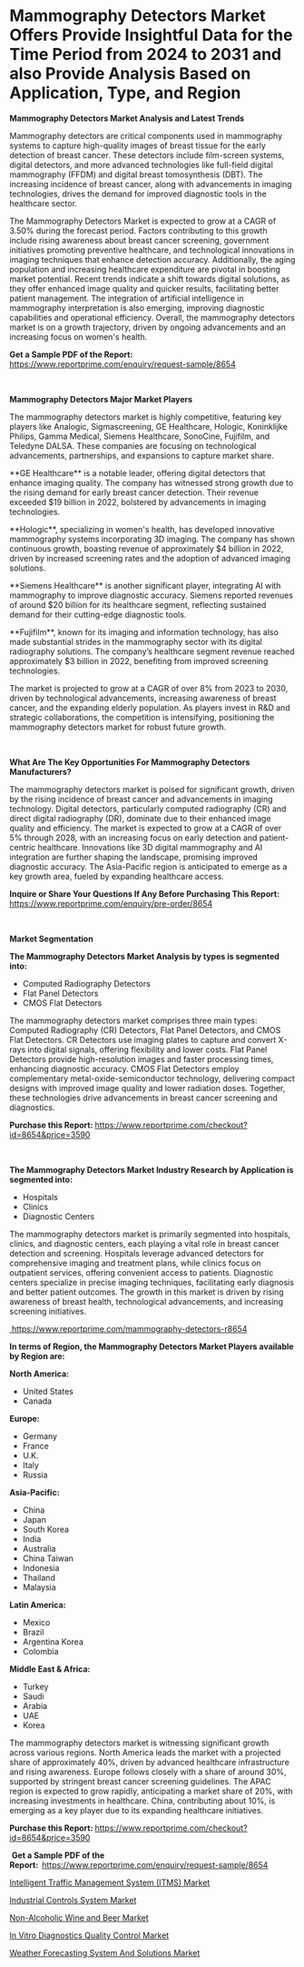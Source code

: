 <p><h1>Mammography Detectors Market Offers Provide Insightful Data for the Time Period from 2024 to 2031 and also Provide Analysis Based on Application, Type, and Region</h1></p><p><strong>Mammography Detectors Market Analysis and Latest Trends</strong></p>
<p><p>Mammography detectors are critical components used in mammography systems to capture high-quality images of breast tissue for the early detection of breast cancer. These detectors include film-screen systems, digital detectors, and more advanced technologies like full-field digital mammography (FFDM) and digital breast tomosynthesis (DBT). The increasing incidence of breast cancer, along with advancements in imaging technologies, drives the demand for improved diagnostic tools in the healthcare sector.</p><p>The Mammography Detectors Market is expected to grow at a CAGR of 3.50% during the forecast period. Factors contributing to this growth include rising awareness about breast cancer screening, government initiatives promoting preventive healthcare, and technological innovations in imaging techniques that enhance detection accuracy. Additionally, the aging population and increasing healthcare expenditure are pivotal in boosting market potential. Recent trends indicate a shift towards digital solutions, as they offer enhanced image quality and quicker results, facilitating better patient management. The integration of artificial intelligence in mammography interpretation is also emerging, improving diagnostic capabilities and operational efficiency. Overall, the mammography detectors market is on a growth trajectory, driven by ongoing advancements and an increasing focus on women's health.</p></p>
<p><strong>Get a Sample PDF of the Report:&nbsp;</strong> <a href="https://www.reportprime.com/enquiry/request-sample/8654">https://www.reportprime.com/enquiry/request-sample/8654</a></p>
<p>&nbsp;</p>
<p><strong>Mammography Detectors Major Market Players</strong></p>
<p><p>The mammography detectors market is highly competitive, featuring key players like Analogic, Sigmascreening, GE Healthcare, Hologic, Koninklijke Philips, Gamma Medical, Siemens Healthcare, SonoCine, Fujifilm, and Teledyne DALSA. These companies are focusing on technological advancements, partnerships, and expansions to capture market share.</p><p>**GE Healthcare** is a notable leader, offering digital detectors that enhance imaging quality. The company has witnessed strong growth due to the rising demand for early breast cancer detection. Their revenue exceeded $19 billion in 2022, bolstered by advancements in imaging technologies.</p><p>**Hologic**, specializing in women's health, has developed innovative mammography systems incorporating 3D imaging. The company has shown continuous growth, boasting revenue of approximately $4 billion in 2022, driven by increased screening rates and the adoption of advanced imaging solutions.</p><p>**Siemens Healthcare** is another significant player, integrating AI with mammography to improve diagnostic accuracy. Siemens reported revenues of around $20 billion for its healthcare segment, reflecting sustained demand for their cutting-edge diagnostic tools.</p><p>**Fujifilm**, known for its imaging and information technology, has also made substantial strides in the mammography sector with its digital radiography solutions. The company’s healthcare segment revenue reached approximately $3 billion in 2022, benefiting from improved screening technologies.</p><p>The market is projected to grow at a CAGR of over 8% from 2023 to 2030, driven by technological advancements, increasing awareness of breast cancer, and the expanding elderly population. As players invest in R&D and strategic collaborations, the competition is intensifying, positioning the mammography detectors market for robust future growth.</p></p>
<p>&nbsp;</p>
<p><strong>What Are The Key Opportunities For Mammography Detectors Manufacturers?</strong></p>
<p><p>The mammography detectors market is poised for significant growth, driven by the rising incidence of breast cancer and advancements in imaging technology. Digital detectors, particularly computed radiography (CR) and direct digital radiography (DR), dominate due to their enhanced image quality and efficiency. The market is expected to grow at a CAGR of over 5% through 2028, with an increasing focus on early detection and patient-centric healthcare. Innovations like 3D digital mammography and AI integration are further shaping the landscape, promising improved diagnostic accuracy. The Asia-Pacific region is anticipated to emerge as a key growth area, fueled by expanding healthcare access.</p></p>
<p><strong>Inquire or Share Your Questions If Any Before Purchasing This Report:</strong> <a href="https://www.reportprime.com/enquiry/pre-order/8654">https://www.reportprime.com/enquiry/pre-order/8654</a></p>
<p>&nbsp;</p>
<p><strong>Market Segmentation</strong></p>
<p><strong>The Mammography Detectors Market Analysis by types is segmented into:</strong></p>
<p><ul><li>Computed Radiography Detectors</li><li>Flat Panel Detectors</li><li>CMOS Flat Detectors</li></ul></p>
<p><p>The mammography detectors market comprises three main types: Computed Radiography (CR) Detectors, Flat Panel Detectors, and CMOS Flat Detectors. CR Detectors use imaging plates to capture and convert X-rays into digital signals, offering flexibility and lower costs. Flat Panel Detectors provide high-resolution images and faster processing times, enhancing diagnostic accuracy. CMOS Flat Detectors employ complementary metal-oxide-semiconductor technology, delivering compact designs with improved image quality and lower radiation doses. Together, these technologies drive advancements in breast cancer screening and diagnostics.</p></p>
<p><strong>Purchase this Report:&nbsp;</strong><a href="https://www.reportprime.com/checkout?id=8654&price=3590">https://www.reportprime.com/checkout?id=8654&price=3590</a></p>
<p>&nbsp;</p>
<p><strong>The Mammography Detectors Market Industry Research by Application is segmented into:</strong></p>
<p><ul><li>Hospitals</li><li>Clinics</li><li>Diagnostic Centers</li></ul></p>
<p><p>The mammography detectors market is primarily segmented into hospitals, clinics, and diagnostic centers, each playing a vital role in breast cancer detection and screening. Hospitals leverage advanced detectors for comprehensive imaging and treatment plans, while clinics focus on outpatient services, offering convenient access to patients. Diagnostic centers specialize in precise imaging techniques, facilitating early diagnosis and better patient outcomes. The growth in this market is driven by rising awareness of breast health, technological advancements, and increasing screening initiatives.</p></p>
<p><a href="https://www.reportprime.com/mammography-detectors-r8654">&nbsp;https://www.reportprime.com/mammography-detectors-r8654</a></p>
<p><strong>In terms of Region, the Mammography Detectors Market Players available by Region are:</strong></p>
<p>
    <p> <strong> North America: </strong>
        <ul>
            <li>United States</li>
            <li>Canada</li>
        </ul>
        </p> 
    <p> <strong> Europe: </strong>
        <ul>
            <li>Germany</li>
            <li>France</li>
            <li>U.K.</li>
            <li>Italy</li>
            <li>Russia</li>
        </ul>
        </p> 
    <p> <strong> Asia-Pacific: </strong>
        <ul>
            <li>China</li>
            <li>Japan</li>
            <li>South Korea</li>
            <li>India</li>
            <li>Australia</li>
            <li>China Taiwan</li>
            <li>Indonesia</li>
            <li>Thailand</li>
            <li>Malaysia</li>
        </ul>
        </p> 
    <p> <strong> Latin America: </strong>
        <ul>
            <li>Mexico</li>
            <li>Brazil</li>
            <li>Argentina Korea</li>
            <li>Colombia</li>
        </ul>
        </p> 
    <p> <strong> Middle East & Africa: </strong>
        <ul>
            <li>Turkey</li>
            <li>Saudi</li>
            <li>Arabia</li>
            <li>UAE</li>
            <li>Korea</li>
        </ul>
    </p>
    </p>
<p><p>The mammography detectors market is witnessing significant growth across various regions. North America leads the market with a projected share of approximately 40%, driven by advanced healthcare infrastructure and rising awareness. Europe follows closely with a share of around 30%, supported by stringent breast cancer screening guidelines. The APAC region is expected to grow rapidly, anticipating a market share of 20%, with increasing investments in healthcare. China, contributing about 10%, is emerging as a key player due to its expanding healthcare initiatives.</p></p>
<p><strong>Purchase this Report: </strong><a href="https://www.reportprime.com/checkout?id=8654&price=3590">https://www.reportprime.com/checkout?id=8654&price=3590</a></p>
<p>&nbsp;<strong>Get a Sample PDF of the Report:&nbsp;&nbsp;</strong><a href="https://www.reportprime.com/enquiry/request-sample/8654">https://www.reportprime.com/enquiry/request-sample/8654</a></p>
<p><strong></strong></p>
<p><p><a href="https://issuu.com/reportprime-2/docs/intelligent-traffic-management-syst_4692c0a4798274">Intelligent Traffic Management System (ITMS) Market</a></p><p><a href="https://www.linkedin.com/pulse/industrial-controls-system-market-size-segmentation-trends-growth-mywrf?trackingId=3eSCd%2B0FQbKssZjfYnvOPA%3D%3D">Industrial Controls System Market</a></p><p><a href="https://medium.com/@joanstweart75/the-global-non-alcoholic-wine-and-beer-market-is-at-the-forefront-of-innovation-driving-rapid-7128262296af">Non-Alcoholic Wine and Beer Market</a></p><p><a href="https://www.linkedin.com/pulse/vitro-diagnostics-quality-control-market-research-report-ucaze?trackingId=qPQhiWAZQuaO%2F8t0dVrbzw%3D%3D">In Vitro Diagnostics Quality Control Market</a></p><p><a href="https://issuu.com/reportprime-2/docs/weather-forecasting-system-and-solu_586c77a911bcbd">Weather Forecasting System And Solutions Market</a></p></p>